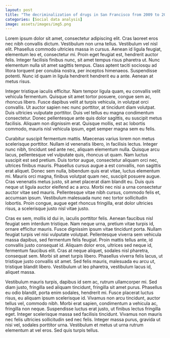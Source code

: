 ```yaml
---
layout: post
title: "The decriminalization of drugs in San Francisco from 2009 to 2017"
categories: [Social data analysis]
image: assets/images/img5.png
---
```


Lorem ipsum dolor sit amet, consectetur adipiscing elit. Cras laoreet eros nec nibh convallis dictum. Vestibulum non urna tellus. Vestibulum vel nisl elit. Phasellus commodo ultricies massa in cursus. Aenean id ligula feugiat, elementum leo et, consectetur mi. Proin eget feugiat est, hendrerit auctor felis. Integer facilisis finibus nunc, sit amet tempus risus pharetra ut. Nunc elementum nulla sit amet sagittis tempus. Class aptent taciti sociosqu ad litora torquent per conubia nostra, per inceptos himenaeos. Suspendisse potenti. Nunc id quam in ligula hendrerit hendrerit eu a ante. Aenean at metus risus.

Integer tristique iaculis efficitur. Nam tempor ligula quam, eu convallis velit vehicula fermentum. Quisque sit amet tortor posuere, congue sem ac, rhoncus libero. Fusce dapibus velit at turpis vehicula, in volutpat orci convallis. Ut auctor sapien nec nunc porttitor, at tincidunt diam volutpat. Duis ultricies vulputate porttitor. Duis vel tellus eu magna condimentum consectetur. Donec pellentesque ante quis dolor sagittis, eu suscipit metus facilisis. Aliquam non dignissim erat. Quisque mollis, est ac lobortis commodo, mauris nisl vehicula ipsum, eget semper magna sem eu felis.

Curabitur suscipit fermentum mattis. Maecenas varius lorem non metus scelerisque porttitor. Nullam id venenatis libero, in facilisis lectus. Integer nunc nibh, tincidunt sed ante nec, aliquam elementum nulla. Quisque arcu lacus, pellentesque vel vulputate quis, rhoncus ut quam. Nam luctus suscipit est sed pretium. Duis tortor augue, consectetur aliquam orci nec, ultrices finibus mauris. Phasellus cursus augue a est convallis, non sagittis erat aliquet. Donec sem nulla, bibendum quis erat vitae, luctus elementum mi. Mauris orci magna, finibus volutpat quam nec, suscipit posuere augue. Cras venenatis metus justo, sit amet placerat diam blandit eu. Duis quis neque ut ligula auctor eleifend ac a arcu. Morbi nec nisi a urna consectetur auctor vitae sed mauris. Pellentesque vitae nibh cursus, commodo felis et, accumsan ipsum. Vestibulum malesuada nunc nec tortor sollicitudin lobortis. Proin congue, augue eget rhoncus fringilla, erat dolor ultricies risus, a scelerisque justo nisl vitae justo.

Cras ex sem, mollis id dui in, iaculis porttitor felis. Aenean faucibus nisl feugiat sem interdum tristique. Nam neque urna, pretium vitae turpis id, ornare efficitur mauris. Fusce dignissim ipsum vitae tincidunt porta. Nullam feugiat turpis vel nisi vulputate volutpat. Pellentesque viverra sem vehicula massa dapibus, sed fermentum felis feugiat. Proin mattis tellus ante, id convallis justo consequat id. Aliquam dolor eros, ultrices sed neque id, fermentum faucibus elit. Cras at neque aliquet, sodales nisl pharetra, consequat sem. Morbi sit amet turpis libero. Phasellus viverra felis lacus, ut tristique justo convallis sit amet. Sed felis mauris, malesuada eu arcu ut, tristique blandit libero. Vestibulum ut leo pharetra, vestibulum lacus id, aliquet massa.

Vestibulum mauris turpis, dapibus id sem ac, rutrum ullamcorper mi. Sed diam justo, fringilla sed aliquam tincidunt, fringilla sit amet purus. Phasellus eu odio blandit, porta enim sodales, hendrerit mi. Fusce placerat luctus risus, eu aliquam ipsum scelerisque id. Vivamus non arcu tincidunt, auctor tellus vel, commodo nibh. Morbi erat sapien, condimentum a vehicula ac, fringilla non neque. Suspendisse luctus erat justo, ut finibus lectus fringilla eget. Integer scelerisque massa sed facilisis tincidunt. Vivamus non mauris nec felis ultricies sollicitudin sed nec felis. Integer massa purus, gravida ut nisi vel, sodales porttitor urna. Vestibulum et metus ut urna rutrum elementum at vel eros. Sed quis turpis tellus.
